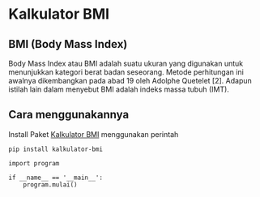 # Kalkulator BMI
## BMI (Body Mass Index)
Body Mass Index atau BMI adalah suatu ukuran yang digunakan untuk menunjukkan kategori berat badan seseorang. Metode perhitungan ini awalnya dikembangkan pada abad 19 oleh Adolphe Quetelet [2]. Adapun istilah lain dalam menyebut BMI adalah indeks massa tubuh (IMT). 

## Cara menggunakannya
Install Paket
[Kalkulator BMI](https://pypi.org/project/kalkulator-bmi/) menggunakan perintah
```
pip install kalkulator-bmi
```
```
import program

if __name__ == '__main__':
    program.mulai()
```
